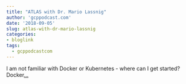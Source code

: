 ```yaml
---
title: "ATLAS with Dr. Mario Lassnig"
author: 'gcppodcast.com'
date: '2018-09-05'
slug: atlas-with-dr-mario-lassnig
categories:
- bloglink
tags:
  - gcppodcastcom
---
```


I am not familiar with Docker or Kubernetes - where can I get started? Docker[... <i class="fas fa-external-link-alt"></i>](https://www.gcppodcast.com/post/episode-145-atlas-with-dr-mario-lassnig/)

